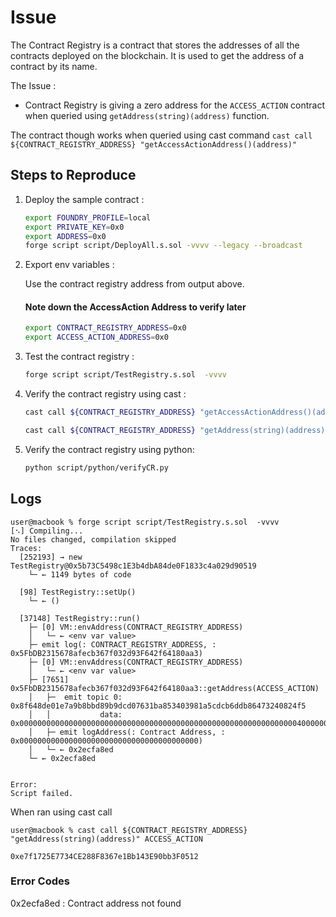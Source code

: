 # Issue

The Contract Registry is a contract that stores the addresses of all the contracts deployed on the blockchain. It is used to get the address of a contract by its name. 

The Issue :
 - Contract Registry is giving a zero address for the `ACCESS_ACTION` contract when queried using `getAddress(string)(address)` function.

 The contract though works when queried using cast command `cast call ${CONTRACT_REGISTRY_ADDRESS} "getAccessActionAddress()(address)"`
 
## Steps to Reproduce

1. Deploy the sample contract : 

    ```bash
    export FOUNDRY_PROFILE=local
    export PRIVATE_KEY=0x0
    export ADDRESS=0x0
    forge script script/DeployAll.s.sol -vvvv --legacy --broadcast
    ```

2. Export env variables : 

    Use the contract registry address from output above. 
    #### Note down the AccessAction Address to verify later
    ```bash
    export CONTRACT_REGISTRY_ADDRESS=0x0
    export ACCESS_ACTION_ADDRESS=0x0
    ```

3. Test the contract registry :
    ```bash
    forge script script/TestRegistry.s.sol  -vvvv
    ```

4. Verify the contract registry using cast :

    ```bash
    cast call ${CONTRACT_REGISTRY_ADDRESS} "getAccessActionAddress()(address)"

    cast call ${CONTRACT_REGISTRY_ADDRESS} "getAddress(string)(address)" ACCESS_ACTION 
    ```
5. Verify the contract registry using python:

    ```bash
    python script/python/verifyCR.py
    ```

## Logs 

```
user@macbook % forge script script/TestRegistry.s.sol  -vvvv
[⠢] Compiling...
No files changed, compilation skipped
Traces:
  [252193] → new TestRegistry@0x5b73C5498c1E3b4dbA84de0F1833c4a029d90519
    └─ ← 1149 bytes of code

  [98] TestRegistry::setUp()
    └─ ← ()

  [37148] TestRegistry::run()
    ├─ [0] VM::envAddress(CONTRACT_REGISTRY_ADDRESS)
    │   └─ ← <env var value>
    ├─ emit log(: CONTRACT_REGISTRY_ADDRESS, : 0x5FbDB2315678afecb367f032d93F642f64180aa3)
    ├─ [0] VM::envAddress(CONTRACT_REGISTRY_ADDRESS)
    │   └─ ← <env var value>
    ├─ [7651] 0x5FbDB2315678afecb367f032d93F642f64180aa3::getAddress(ACCESS_ACTION)
    │   ├─  emit topic 0: 0x8f648de01e7a9b8bbd89b9dcd07631ba853403981a5cdcb6ddb86473240824f5
    │   │           data: 0x00000000000000000000000000000000000000000000000000000000000000400000000000000000000000000000000000000000000000000000000000000080000000000000000000000000000000000000000000000000000000000000000d436f6e7472616374204e616d6500000000000000000000000000000000000000000000000000000000000000000000000000000000000000000000000000000d4143434553535f414354494f4e00000000000000000000000000000000000000
    │   ├─ emit logAddress(: Contract Address, : 0x0000000000000000000000000000000000000000)
    │   └─ ← 0x2ecfa8ed
    └─ ← 0x2ecfa8ed


Error:
Script failed.
```

When ran using cast call

```
user@macbook % cast call ${CONTRACT_REGISTRY_ADDRESS} "getAddress(string)(address)" ACCESS_ACTION

0xe7f1725E7734CE288F8367e1Bb143E90bb3F0512
```

### Error Codes

0x2ecfa8ed : Contract address not found